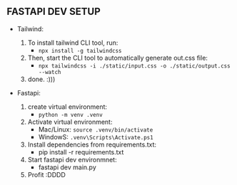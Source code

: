## FASTAPI DEV SETUP

- Tailwind:
    1. To install tailwind CLI tool, run:
        * ``` npx install -g tailwindcss ```
    2. Then, start the CLI tool to automatically generate out.css file:
        * ``` npx tailwindcss -i ./static/input.css -o ./static/output.css --watch ```
    3. done. :)))

- Fastapi:
    1. create virtual environment:
        * ``` python -m venv .venv ```
    2. Activate virtual environment:
        * Mac/Linux: ``` source .venv/bin/activate ```
        * WindowS: ``` .venv\Scripts\Activate.ps1 ```
    3. Install dependencies from requirements.txt:
        * pip install -r requirements.txt
    4. Start fastapi dev environmnet:
        * fastapi dev main.py
    5. Profit :DDDD
